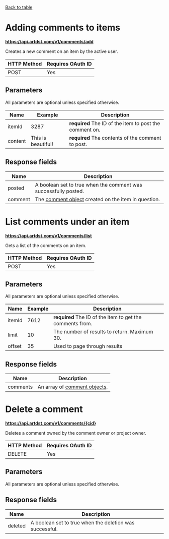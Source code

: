 <a href="apispec.md">Back to table</a>
<a name="commadd"> </a>
# Adding comments to items
**https://api.artdst.com/v1/comments/add**

Creates a new comment on an item by the active user.

HTTP Method | Requires OAuth ID
------------|------------------
POST        | Yes

## Parameters

All parameters are optional unless specified otherwise.

Name | Example | Description
-----|---------|------------
itemId | 3287 | **required** The ID of the item to post the comment on.
content | This is beautiful! | **required** The contents of the comment to post.

## Response fields

Name | Description
-----|------------
posted | A boolean set to true when the comment was successfully posted.
comment | The [comment object](../models.md/#commentmodel) created on the item in question.

<a name="commlist"> </a>
# List comments under an item
**https://api.artdst.com/v1/comments/list**

Gets a list of the comments on an item.

HTTP Method | Requires OAuth ID
------------|------------------
POST        | Yes

## Parameters

All parameters are optional unless specified otherwise.

Name | Example | Description
-----|---------|------------
itemId | 7612 | **required** The ID of the item to get the comments from.
limit | 10 | The number of results to return. Maximum 30.
offset | 35 | Used to page through results

## Response fields

Name | Description
-----|------------
comments | An array of [comment objects](../models.md/#commentmodel).

<a name="commdelete"> </a>
# Delete a comment
**https://api.artdst.com/v1/comments/{cid}**

Deletes a comment owned by the comment owner or project owner.

HTTP Method | Requires OAuth ID
------------|------------------
DELETE      | Yes

## Parameters

All parameters are optional unless specified otherwise.

## Response fields

Name | Description
-----|------------
deleted | A boolean set to true when the deletion was successful.
